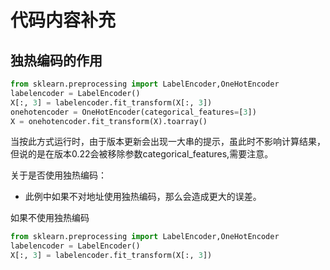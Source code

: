 # 代码内容补充

## 独热编码的作用

```Python
from sklearn.preprocessing import LabelEncoder,OneHotEncoder 
labelencoder = LabelEncoder()
X[:, 3] = labelencoder.fit_transform(X[:, 3])
onehotencoder = OneHotEncoder(categorical_features=[3])
X = onehotencoder.fit_transform(X).toarray()
```

当按此方式运行时，由于版本更新会出现一大串的提示，虽此时不影响计算结果，但说的是在版本0.22会被移除参数categorical_features,需要注意。

关于是否使用独热编码：

- 此例中如果不对地址使用独热编码，那么会造成更大的误差。

如果不使用独热编码 

```python
from sklearn.preprocessing import LabelEncoder,OneHotEncoder
labelencoder = LabelEncoder()
X[:, 3] = labelencoder.fit_transform(X[:, 3])
```



